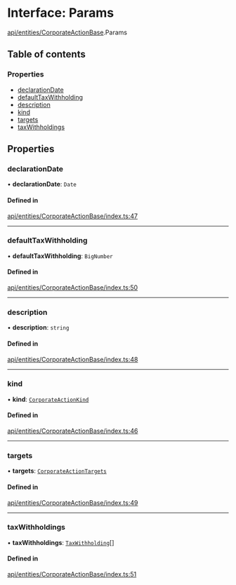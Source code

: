 # Interface: Params

[api/entities/CorporateActionBase](../wiki/api.entities.CorporateActionBase).Params

## Table of contents

### Properties

- [declarationDate](../wiki/api.entities.CorporateActionBase.Params#declarationdate)
- [defaultTaxWithholding](../wiki/api.entities.CorporateActionBase.Params#defaulttaxwithholding)
- [description](../wiki/api.entities.CorporateActionBase.Params#description)
- [kind](../wiki/api.entities.CorporateActionBase.Params#kind)
- [targets](../wiki/api.entities.CorporateActionBase.Params#targets)
- [taxWithholdings](../wiki/api.entities.CorporateActionBase.Params#taxwithholdings)

## Properties

### declarationDate

• **declarationDate**: `Date`

#### Defined in

[api/entities/CorporateActionBase/index.ts:47](https://github.com/PolymathNetwork/polymesh-sdk/blob/31dfa0dc/src/api/entities/CorporateActionBase/index.ts#L47)

___

### defaultTaxWithholding

• **defaultTaxWithholding**: `BigNumber`

#### Defined in

[api/entities/CorporateActionBase/index.ts:50](https://github.com/PolymathNetwork/polymesh-sdk/blob/31dfa0dc/src/api/entities/CorporateActionBase/index.ts#L50)

___

### description

• **description**: `string`

#### Defined in

[api/entities/CorporateActionBase/index.ts:48](https://github.com/PolymathNetwork/polymesh-sdk/blob/31dfa0dc/src/api/entities/CorporateActionBase/index.ts#L48)

___

### kind

• **kind**: [`CorporateActionKind`](../wiki/api.entities.CorporateActionBase.types.CorporateActionKind)

#### Defined in

[api/entities/CorporateActionBase/index.ts:46](https://github.com/PolymathNetwork/polymesh-sdk/blob/31dfa0dc/src/api/entities/CorporateActionBase/index.ts#L46)

___

### targets

• **targets**: [`CorporateActionTargets`](../wiki/api.entities.CorporateActionBase.types.CorporateActionTargets)

#### Defined in

[api/entities/CorporateActionBase/index.ts:49](https://github.com/PolymathNetwork/polymesh-sdk/blob/31dfa0dc/src/api/entities/CorporateActionBase/index.ts#L49)

___

### taxWithholdings

• **taxWithholdings**: [`TaxWithholding`](../wiki/api.entities.CorporateActionBase.types.TaxWithholding)[]

#### Defined in

[api/entities/CorporateActionBase/index.ts:51](https://github.com/PolymathNetwork/polymesh-sdk/blob/31dfa0dc/src/api/entities/CorporateActionBase/index.ts#L51)
